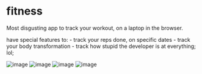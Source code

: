 # fitness

Most disgusting app to track your workout, on a laptop in the browser.

have special features to:
    - track your reps done, on specific dates
    - track your body transformation
    - track how stupid the developer is at everything; lol;


![image](https://user-images.githubusercontent.com/84917432/203666783-26cadbf6-32b0-4508-864a-7e58d187e466.png)
![image](https://user-images.githubusercontent.com/84917432/203666805-a0660e2c-63ab-4c78-bbd7-915f02773185.png)
![image](https://user-images.githubusercontent.com/84917432/203666828-570b29e6-f998-4421-b182-43a65812aa2e.png)
![image](https://user-images.githubusercontent.com/84917432/203666863-fc81d492-2bd0-40c0-b417-dfa19802892b.png)
